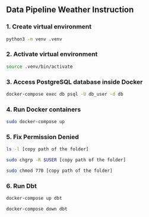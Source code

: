 ## Data Pipeline Weather Instruction

### 1. Create virtual environment
```bash
python3 -m venv .venv
````

### 2. Activate virtual environment

```bash
source .venv/bin/activate
```

### 3. Access PostgreSQL database inside Docker

```bash
docker-compose exec db psql -U db_user -d db
```

### 4. Run Docker containers

```bash
sudo docker-compose up
```

### 5. Fix Permission Denied
```bash
ls -l [copy path of the folder]

sudo chgrp -R $USER [copy path of the folder]

sudo chmod 770 [copy path of the folder]

```

### 6. Run Dbt
```bash
docker-compose up dbt 

docker-compose down dbt
```
